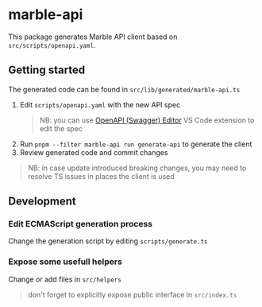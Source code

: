 # marble-api

This package generates Marble API client based on `src/scripts/openapi.yaml`.

## Getting started

The generated code can be found in `src/lib/generated/marble-api.ts`

1. Edit `scripts/openapi.yaml` with the new API spec
   > NB: you can use [OpenAPI (Swagger) Editor](https://marketplace.visualstudio.com/items?itemName=42Crunch.vscode-openapi) VS Code extension to edit the spec
2. Run `pnpm --filter marble-api run generate-api` to generate the client
3. Review generated code and commit changes

> NB: in case update introduced breaking changes, you may need to resolve TS issues in places the client is used

## Development

### Edit ECMAScript generation process

Change the generation script by editing `scripts/generate.ts`

### Expose some usefull helpers

Change or add files in `src/helpers`

> don't forget to explicitly expose public interface in `src/index.ts`
